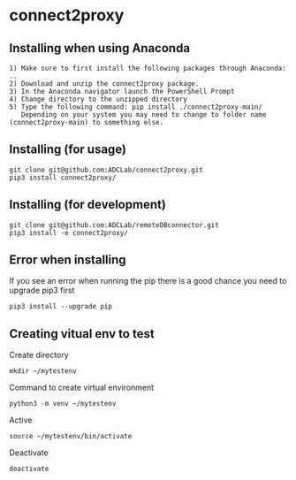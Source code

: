 # connect2proxy
## Installing when using Anaconda
```
1) Make sure to first install the following packages through Anaconda: ..
2) Download and unzip the connect2proxy package.
3) In the Anaconda navigator launch the PowerShell Prompt
4) Change directory to the unzipped directory
5) Type the following command: pip install ./connect2proxy-main/
   Depending on your system you may need to change to folder name (connect2proxy-main) to something else.
```

## Installing (for usage)
```
git clone git@github.com:ADCLab/connect2proxy.git
pip3 install connect2proxy/
```

## Installing (for development)
```
git clone git@github.com:ADCLab/remoteDBconnector.git
pip3 install -e connect2proxy/
```

## Error when installing
If you see an error when running the pip there is a good chance you need to upgrade pip3 first
```
pip3 install --upgrade pip
```

## Creating vitual env to test

Create directory 
```
mkdir ~/mytestenv
```

Command to create virtual environment 
```
python3 -m venv ~/mytestenv
```

Active
```
source ~/mytestenv/bin/activate
```
Deactivate
```
deactivate
```
